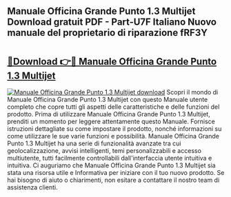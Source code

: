 ## Manuale Officina Grande Punto 1.3 Multijet Download gratuit PDF - Part-U7F Italiano Nuovo manuale del proprietario di riparazione fRF3Y

# <h2><a href="http://dfbezl.blite.top/?on=Manuale+Officina+Grande+Punto+1.3+Multijet">🔗Download 👉🔴 Manuale Officina Grande Punto 1.3 Multijet</a></h2>

[![Manuale Officina Grande Punto 1.3 Multijet download](https://i.imgur.com/lujVjoI.png)](http://dfbezl.blite.top/?on=Manuale+Officina+Grande+Punto+1.3+Multijet)
Scopri il mondo di Manuale Officina Grande Punto 1.3 Multijet con questo Manuale utente completo che copre tutti gli aspetti delle caratteristiche e delle funzioni del prodotto. Prima di utilizzare Manuale Officina Grande Punto 1.3 Multijet, prenditi un momento per leggere attentamente questo Manuale. Fornisce istruzioni dettagliate su come impostare il prodotto, nonché informazioni su come utilizzare le sue varie funzioni e possibilità. Manuale Officina Grande Punto 1.3 Multijet ha una serie di funzionalità avanzate tra cui geolocalizzazione, avvisi intelligenti, temi personalizzabili e accesso multiutente, tutti facilmente controllabili dall'interfaccia utente intuitiva e intuitiva. Ci auguriamo che Manuale Officina Grande Punto 1.3 Multijet sia stata una risorsa utile e Informativa per iniziare con il tuo nuovo prodotto. Se hai bisogno di aiuto o chiarimenti, non esitare a contattare il nostro team di assistenza clienti.
